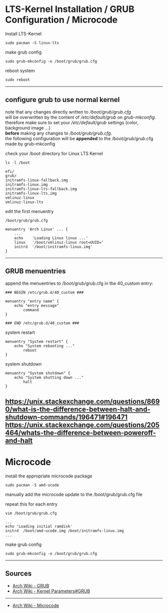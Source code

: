 # LTS-Kernel Installation / GRUB Configuration / Microcode

Install LTS-Kernel 
```
sudo pacman -S linux-lts
```
make grub config
```
sudo grub-mkconfig -o /boot/grub/grub.cfg
```
reboot system
```
sudo reboot
```

---

## configure grub to use normal kernel  

note that any changes directly written to _/boot/grub/grub.cfg_  
will be overwritten by the content of _/etc/default/grub_ on _grub-mkconfig_.  
therefore make sure to set your _/etc/default/grub_ settings (color, background image ...)  
__before__ making any changes to _/boot/grub/grub.cfg_.  
the following configuration will be __appended__ to the _/boot/grub/grub_.cfg made by grub-mkconfig

check your /boot directory for Linux LTS Kernel
```
ls -l /boot

efi/
grub/
initramfs-linux-fallback.img
initramfs-linux.img
initramfs-linux-lts-fallback.img
initramfs-linux-lts.img
vmlinuz-linux
vmlinuz-linux-lts
```

edit the first menuentry
```
/boot/grub/grub.cfg

menuentry 'Arch Linux' ... {
    ...
    echo    'Loading Linux linux ...'
    linux   '/boot/vmlinuz-linux root=UUID='
    initrd  '/boot/initramfs-linux.img'
}
```

---

## GRUB menuentries

append the menuentries to /boot/grub/grub.cfg in the 40_custom entry:
```
### BEGIN /etc/grub.d/40_custom ###

menuentry "entry name" {
    echo "entry message"
        command
}

### END /etc/grub.d/40_custom ###
```

system restart
```
menuentry "System restart" {
    echo "System rebooting ..."
        reboot
}
```

system shutdown
```
menuentry "System shutdown" {
    echo "System shutting down ..."
        halt
}
```

https://unix.stackexchange.com/questions/8690/what-is-the-difference-between-halt-and-shutdown-commands/196471#196471
https://unix.stackexchange.com/questions/205464/whats-the-difference-between-poweroff-and-halt
---



# Microcode

install the appropriate microcode package
```
sudo pacman -S amd-ucode
```
manually add the microcode update to the /boot/grub/grub.cfg file

repeat this for each entry
```
vim /boot/grub/grub.cfg

...
echo 'Loading initial ramdisk'
initrd	/boot/amd-ucode.img /boot/initramfs-linux.img
...
```
make grub config
```
sudo grub-mkconfig -o /boot/grub/grub.cfg
```
---

## Sources
+ [Arch Wiki - GRUB](https://wiki.archlinux.org/title/GRUB)
+ [Arch Wiki - Kernel Parameters#GRUB](https://wiki.archlinux.org/title/Kernel_parameters#GRUB)
---
+ [Arch Wiki - Microcode](https://wiki.archlinux.org/title/Microcode#Configuration)